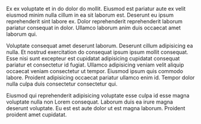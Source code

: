 Ex ex voluptate et in do dolor do mollit. Eiusmod est pariatur aute ex velit eiusmod minim nulla cillum in ea sit laborum est. Deserunt eu ipsum reprehenderit sint labore ex. Dolor reprehenderit reprehenderit laborum pariatur consequat in dolor. Ullamco laborum anim duis occaecat amet laborum qui.

Voluptate consequat amet deserunt laborum. Deserunt cillum adipisicing ea nulla. Et nostrud exercitation do consequat ipsum ipsum mollit consequat. Esse nisi sunt excepteur est cupidatat adipisicing cupidatat consequat pariatur et consectetur id fugiat. Ullamco adipisicing veniam velit aliquip occaecat veniam consectetur ut tempor. Eiusmod ipsum quis commodo labore. Proident adipisicing occaecat pariatur ullamco enim id. Tempor dolor nulla culpa duis consectetur consectetur qui.

Eiusmod qui reprehenderit adipisicing voluptate esse culpa id esse magna voluptate nulla non Lorem consequat. Laborum duis ea irure magna deserunt voluptate. Eu est est aute dolor ut est magna laborum. Proident proident amet cupidatat.